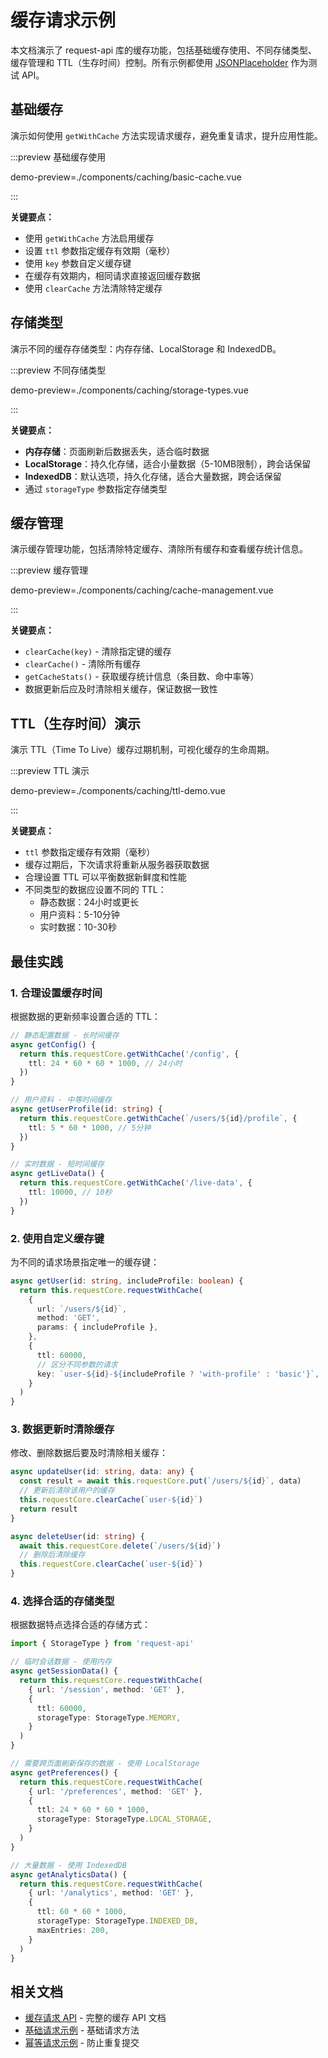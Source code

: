 # 缓存请求示例

本文档演示了 request-api 库的缓存功能，包括基础缓存使用、不同存储类型、缓存管理和 TTL（生存时间）控制。所有示例都使用 [JSONPlaceholder](https://jsonplaceholder.typicode.com/) 作为测试 API。

## 基础缓存

演示如何使用 `getWithCache` 方法实现请求缓存，避免重复请求，提升应用性能。

<ClientOnly>
:::preview 基础缓存使用

demo-preview=./components/caching/basic-cache.vue

:::
</ClientOnly>

**关键要点：**
- 使用 `getWithCache` 方法启用缓存
- 设置 `ttl` 参数指定缓存有效期（毫秒）
- 使用 `key` 参数自定义缓存键
- 在缓存有效期内，相同请求直接返回缓存数据
- 使用 `clearCache` 方法清除特定缓存

## 存储类型

演示不同的缓存存储类型：内存存储、LocalStorage 和 IndexedDB。

<ClientOnly>
:::preview 不同存储类型

demo-preview=./components/caching/storage-types.vue

:::
</ClientOnly>

**关键要点：**
- **内存存储**：页面刷新后数据丢失，适合临时数据
- **LocalStorage**：持久化存储，适合小量数据（5-10MB限制），跨会话保留
- **IndexedDB**：默认选项，持久化存储，适合大量数据，跨会话保留
- 通过 `storageType` 参数指定存储类型

## 缓存管理

演示缓存管理功能，包括清除特定缓存、清除所有缓存和查看缓存统计信息。

<ClientOnly>
:::preview 缓存管理

demo-preview=./components/caching/cache-management.vue

:::
</ClientOnly>

**关键要点：**
- `clearCache(key)` - 清除指定键的缓存
- `clearCache()` - 清除所有缓存
- `getCacheStats()` - 获取缓存统计信息（条目数、命中率等）
- 数据更新后应及时清除相关缓存，保证数据一致性

## TTL（生存时间）演示

演示 TTL（Time To Live）缓存过期机制，可视化缓存的生命周期。

<ClientOnly>
:::preview TTL 演示

demo-preview=./components/caching/ttl-demo.vue

:::
</ClientOnly>

**关键要点：**
- `ttl` 参数指定缓存有效期（毫秒）
- 缓存过期后，下次请求将重新从服务器获取数据
- 合理设置 TTL 可以平衡数据新鲜度和性能
- 不同类型的数据应设置不同的 TTL：
  - 静态数据：24小时或更长
  - 用户资料：5-10分钟
  - 实时数据：10-30秒

## 最佳实践

### 1. 合理设置缓存时间

根据数据的更新频率设置合适的 TTL：

```typescript
// 静态配置数据 - 长时间缓存
async getConfig() {
  return this.requestCore.getWithCache('/config', {
    ttl: 24 * 60 * 60 * 1000, // 24小时
  })
}

// 用户资料 - 中等时间缓存
async getUserProfile(id: string) {
  return this.requestCore.getWithCache(`/users/${id}/profile`, {
    ttl: 5 * 60 * 1000, // 5分钟
  })
}

// 实时数据 - 短时间缓存
async getLiveData() {
  return this.requestCore.getWithCache('/live-data', {
    ttl: 10000, // 10秒
  })
}
```

### 2. 使用自定义缓存键

为不同的请求场景指定唯一的缓存键：

```typescript
async getUser(id: string, includeProfile: boolean) {
  return this.requestCore.requestWithCache(
    {
      url: `/users/${id}`,
      method: 'GET',
      params: { includeProfile },
    },
    {
      ttl: 60000,
      // 区分不同参数的请求
      key: `user-${id}-${includeProfile ? 'with-profile' : 'basic'}`,
    }
  )
}
```

### 3. 数据更新时清除缓存

修改、删除数据后要及时清除相关缓存：

```typescript
async updateUser(id: string, data: any) {
  const result = await this.requestCore.put(`/users/${id}`, data)
  // 更新后清除该用户的缓存
  this.requestCore.clearCache(`user-${id}`)
  return result
}

async deleteUser(id: string) {
  await this.requestCore.delete(`/users/${id}`)
  // 删除后清除缓存
  this.requestCore.clearCache(`user-${id}`)
}
```

### 4. 选择合适的存储类型

根据数据特点选择合适的存储方式：

```typescript
import { StorageType } from 'request-api'

// 临时会话数据 - 使用内存
async getSessionData() {
  return this.requestCore.requestWithCache(
    { url: '/session', method: 'GET' },
    {
      ttl: 60000,
      storageType: StorageType.MEMORY,
    }
  )
}

// 需要跨页面刷新保存的数据 - 使用 LocalStorage
async getPreferences() {
  return this.requestCore.requestWithCache(
    { url: '/preferences', method: 'GET' },
    {
      ttl: 24 * 60 * 60 * 1000,
      storageType: StorageType.LOCAL_STORAGE,
    }
  )
}

// 大量数据 - 使用 IndexedDB
async getAnalyticsData() {
  return this.requestCore.requestWithCache(
    { url: '/analytics', method: 'GET' },
    {
      ttl: 60 * 60 * 1000,
      storageType: StorageType.INDEXED_DB,
      maxEntries: 200,
    }
  )
}
```

## 相关文档

- [缓存请求 API](../api/caching.md) - 完整的缓存 API 文档
- [基础请求示例](./basic-requests.md) - 基础请求方法
- [幂等请求示例](./idempotent-requests.md) - 防止重复提交